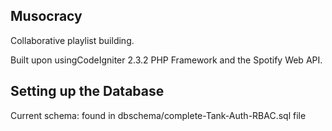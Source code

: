 Musocracy
---------
Collaborative playlist building.

Built upon usingCodeIgniter 2.3.2 PHP Framework and the Spotify Web API.

Setting up the Database
-----------------------
Current schema: found in dbschema/complete-Tank-Auth-RBAC.sql file
